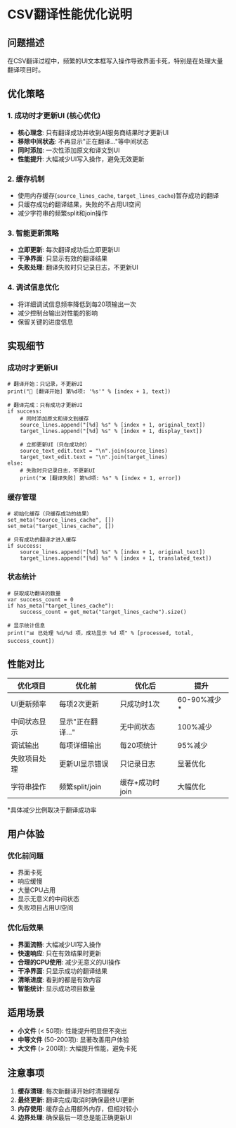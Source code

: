 # CSV翻译性能优化说明

## 问题描述

在CSV翻译过程中，频繁的UI文本框写入操作导致界面卡死，特别是在处理大量翻译项目时。

## 优化策略

### 1. 成功时才更新UI (核心优化)
- **核心理念**: 只有翻译成功并收到AI服务商结果时才更新UI
- **移除中间状态**: 不再显示"正在翻译..."等中间状态
- **同时添加**: 一次性添加原文和译文到UI
- **性能提升**: 大幅减少UI写入操作，避免无效更新

### 2. 缓存机制
- 使用内存缓存(`source_lines_cache`, `target_lines_cache`)暂存成功的翻译
- 只缓存成功的翻译结果，失败的不占用UI空间
- 减少字符串的频繁split和join操作

### 3. 智能更新策略
- **立即更新**: 每次翻译成功后立即更新UI
- **干净界面**: 只显示有效的翻译结果
- **失败处理**: 翻译失败时只记录日志，不更新UI

### 4. 调试信息优化
- 将详细调试信息频率降低到每20项输出一次
- 减少控制台输出对性能的影响
- 保留关键的进度信息

## 实现细节

### 成功时才更新UI
```gdscript
# 翻译开始：只记录，不更新UI
print("🔄 [翻译开始] 第%d项: '%s'" % [index + 1, text])

# 翻译完成：只有成功才更新UI
if success:
    # 同时添加原文和译文到缓存
    source_lines.append("[%d] %s" % [index + 1, original_text])
    target_lines.append("[%d] %s" % [index + 1, display_text])
    
    # 立即更新UI（只在成功时）
    source_text_edit.text = "\n".join(source_lines)
    target_text_edit.text = "\n".join(target_lines)
else:
    # 失败时只记录日志，不更新UI
    print("❌ [翻译失败] 第%d项: %s" % [index + 1, error])
```

### 缓存管理
```gdscript
# 初始化缓存（只缓存成功的结果）
set_meta("source_lines_cache", [])
set_meta("target_lines_cache", [])

# 只有成功的翻译才进入缓存
if success:
    source_lines.append("[%d] %s" % [index + 1, original_text])
    target_lines.append("[%d] %s" % [index + 1, translated_text])
```

### 状态统计
```gdscript
# 获取成功翻译的数量
var success_count = 0
if has_meta("target_lines_cache"):
    success_count = get_meta("target_lines_cache").size()

# 显示统计信息
print("📊 已处理 %d/%d 项，成功显示 %d 项" % [processed, total, success_count])
```

## 性能对比

| 优化项目 | 优化前 | 优化后 | 提升 |
|---------|--------|--------|------|
| UI更新频率 | 每项2次更新 | 只成功时1次 | 60-90%减少* |
| 中间状态显示 | 显示"正在翻译..." | 无中间状态 | 100%减少 |
| 调试输出 | 每项详细输出 | 每20项统计 | 95%减少 |
| 失败项目处理 | 更新UI显示错误 | 只记录日志 | 显著优化 |
| 字符串操作 | 频繁split/join | 缓存+成功时join | 大幅优化 |

*具体减少比例取决于翻译成功率

## 用户体验

### 优化前问题
- 界面卡死
- 响应缓慢
- 大量CPU占用
- 显示无意义的中间状态
- 失败项目占用UI空间

### 优化后效果
- **界面流畅**: 大幅减少UI写入操作
- **快速响应**: 只在有效结果时更新
- **合理的CPU使用**: 减少无意义的UI操作
- **干净界面**: 只显示成功的翻译结果
- **清晰进度**: 看到的都是有效内容
- **智能统计**: 显示成功项目数量

## 适用场景

- **小文件** (< 50项): 性能提升明显但不突出
- **中等文件** (50-200项): 显著改善用户体验
- **大文件** (> 200项): 大幅提升性能，避免卡死

## 注意事项

1. **缓存清理**: 每次新翻译开始时清理缓存
2. **最终更新**: 翻译完成/取消时确保最终UI更新
3. **内存使用**: 缓存会占用额外内存，但相对较小
4. **边界处理**: 确保最后一项总是能正确更新UI 